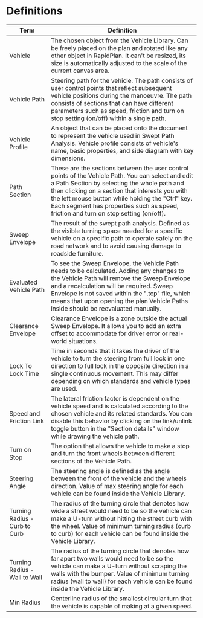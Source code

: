 # Definitions

Term |Definition
--- | ---
Vehicle | The chosen object from the Vehicle Library. Can be freely placed on the plan and rotated like any other object in RapidPlan. It can't be resized, its size is automatically adjusted to the scale of the current canvas area.
Vehicle Path | Steering path for the vehicle. The path consists of user control points that reflect subsequent vehicle positions during the manoeuvre. The path consists of sections that can have different parameters such as speed, friction and turn on stop setting (on/off) within a single path.
Vehicle Profile | An object that can be placed onto the document to represent the vehicle used in Swept Path Analysis. Vehicle profile consists of vehicle's name, basic properties, and side diagram with key dimensions.
Path Section | These are the sections between the user control points of the Vehicle Path. You can select and edit a Path Section by selecting the whole path and then clicking on a section that interests you with the left mouse button while holding the "Ctrl" key. Each segment has properties such as speed, friction and turn on stop setting (on/off).
Sweep Envelope | The result of the swept path analysis. Defined as the visible turning space needed for a specific vehicle on a specific path to operate safely on the road network and to avoid causing damage to roadside furniture.
Evaluated Vehicle Path | To see the Sweep Envelope, the Vehicle Path needs to be calculated. Adding any changes to the Vehicle Path will remove the Sweep Envelope and a recalculation will be required. Sweep Envelope is not saved within the ".tcp" file, which means that upon opening the plan Vehicle Paths inside should be reevaluated manually.
Clearance Envelope | Clearance Envelope is a zone outside the actual Sweep Envelope. It allows you to add an extra offset to accommodate for driver error or real-world situations.
Lock To Lock Time | Time in seconds that it takes the driver of the vehicle to turn the steering from full lock in one direction to full lock in the opposite direction in a single continuous movement. This may differ depending on which standards and vehicle types are used.
Speed and Friction Link | The lateral friction factor is dependent on the vehicle speed and is calculated according to the chosen vehicle and its related standards. You can disable this behavior by clicking on the link/unlink toggle button in the "Section details" window while drawing the vehicle path.
Turn on Stop | The option that allows the vehicle to make a stop and turn the front wheels between different sections of the Vehicle Path.
Steering Angle | The steering angle is defined as the angle between the front of the vehicle and the wheels direction. Value of max steering angle for each vehicle can be found inside the Vehicle Library.
Turning Radius - Curb to Curb | The radius of the turning circle that denotes how wide a street would need to be so the vehicle can make a U-turn without hitting the street curb with the wheel. Value of minimum turning radius (curb to curb) for each vehicle can be found inside the Vehicle Library.
Turning Radius - Wall to Wall | The radius of the turning circle that denotes how far apart two walls would need to be so the vehicle can make a U-turn without scraping the walls with the bumper. Value of minimum turning radius (wall to wall) for each vehicle can be found inside the Vehicle Library.
Min Radius | Centerline radius of the smallest circular turn that the vehicle is capable of making at a given speed.
